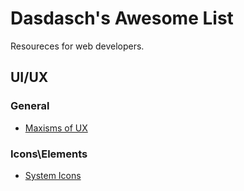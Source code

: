 # Dasdasch's Awesome List

Resoureces for web developers.

## UI/UX


### General

- [Maxisms of UX](https://lawsofux.com/)

### Icons\Elements

- [System Icons](https://systemuicons.com/)
